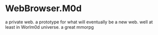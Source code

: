 # WebBrowser.M0d
a private web. a prototype for what will eventually be a new web. well at least in Worlm0d universe. a great mmorpg
